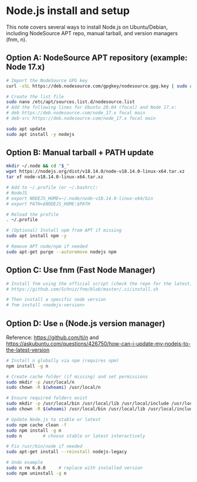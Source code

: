 # Node.js install and setup

This note covers several ways to install Node.js on Ubuntu/Debian, including NodeSource APT repo, manual tarball, and version managers (fnm, n).

## Option A: NodeSource APT repository (example: Node 17.x)
```bash
# Import the NodeSource GPG key
curl -sSL https://deb.nodesource.com/gpgkey/nodesource.gpg.key | sudo apt-key add -

# Create the list file
sudo nano /etc/apt/sources.list.d/nodesource.list
# Add the following lines for Ubuntu 20.04 (focal) and Node 17.x:
# deb https://deb.nodesource.com/node_17.x focal main
# deb-src https://deb.nodesource.com/node_17.x focal main

sudo apt update
sudo apt install -y nodejs
```

## Option B: Manual tarball + PATH update
```bash
mkdir ~/.node && cd "$_"
wget https://nodejs.org/dist/v18.14.0/node-v18.14.0-linux-x64.tar.xz
tar xf node-v18.14.0-linux-x64.tar.xz

# Add to ~/.profile (or ~/.bashrc):
# NodeJS
# export NODEJS_HOME=~/.node/node-v18.14.0-linux-x64/bin
# export PATH=$NODEJS_HOME:$PATH

# Reload the profile
. ~/.profile

# (Optional) Install npm from APT if missing
sudo apt install npm -y

# Remove APT node/npm if needed
sudo apt-get purge --autoremove nodejs npm
```

## Option C: Use fnm (Fast Node Manager)
```bash
# Install fnm using the official script (check the repo for the latest):
# https://github.com/Schniz/fnm/blob/master/.ci/install.sh

# Then install a specific node version
# fnm install <nodejs-version>
```

## Option D: Use `n` (Node.js version manager)
Reference: https://github.com/tj/n and https://askubuntu.com/questions/426750/how-can-i-update-my-nodejs-to-the-latest-version
```bash
# Install n globally via npm (requires npm)
npm install -g n

# Create cache folder (if missing) and set permissions
sudo mkdir -p /usr/local/n
sudo chown -R $(whoami) /usr/local/n

# Ensure required folders exist
sudo mkdir -p /usr/local/bin /usr/local/lib /usr/local/include /usr/local/share
sudo chown -R $(whoami) /usr/local/bin /usr/local/lib /usr/local/include /usr/local/share

# Update Node.js to stable or latest
sudo npm cache clean -f
sudo npm install -g n
sudo n        # choose stable or latest interactively

# Fix /usr/bin/node if needed
sudo apt-get install --reinstall nodejs-legacy

# Undo example
sudo n rm 6.0.0     # replace with installed version
sudo npm uninstall -g n
```
